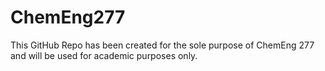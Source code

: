 # ChemEng277
This GitHub Repo has been created for the sole purpose of ChemEng 277 and will be used for academic purposes only.

